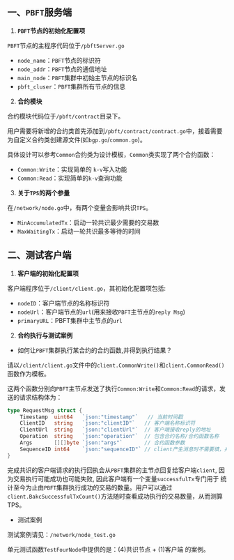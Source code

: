 ## 一、`PBFT`服务端

1. **`PBFT`节点的初始化配置项**

`PBFT`节点的主程序代码位于`/pbftServer.go`

- `node_name`：`PBFT`节点的标识符
- `node_addr`：`PBFT`节点的通信地址
- `main_node`：`PBFT`集群中初始主节点的标识名
- `pbft_cluser`：`PBFT`集群所有节点的信息

2. **合约模块**

合约模块代码位于`/pbft/contract`目录下。	

用户需要将新增的合约类首先添加到`/pbft/contract/contract.go`中，接着需要为自定义合约类创建源文件(如`bgp.go`/`common.go`)。

具体设计可以参考`Common`合约类为设计模板，`Common`类实现了两个合约函数：

- `Common:Write`：实现简单的 `k-v`写入功能
- `Common:Read`：实现简单的`k-v`查询功能

3. **关于`TPS`的两个参量**

在`/network/node.go`中，有两个变量会影响共识`TPS`。

- `MinAccumulatedTx`：启动一轮共识最少需要的交易数
- `MaxWaitingTx`：启动一轮共识最多等待的时间

## 二、测试客户端

1. **客户端的初始化配置项**

客户端程序位于`/client/client.go`，其初始化配置项包括:

- `nodeID`：客户端节点的名称标识符
- `nodeUrl`：客户端节点的`url`(用来接收`PBFT`主节点的`reply Msg`)
- `primaryURL`：PBFT集群中主节点的`url`

2. **合约执行与测试案例**

- 如何让`PBFT`集群执行某合约的合约函数,并得到执行结果？

请以`/client/client.go`文件中的`client.CommonWrite()`和`client.CommonRead()`函数作为模板。

这两个函数分别向`PBFT`主节点发送了执行`Common:Write`和`Common:Read`的请求，发送的请求结构体为：

```go
type RequestMsg struct {
	Timestamp  uint64   `json:"timestamp"`   // 当前时间戳
	ClientID   string   `json:"clientID"`	// 客户端名称标识符
	ClientUrl  string   `json:"clientUrl"`  // 客户端接收reply的地址
	Operation  string   `json:"operation"`  // 包含合约名称/合约函数名称
	Args       [][]byte `json:"args"`       // 合约函数参数
	SequenceID int64    `json:"sequenceID"` // client产生消息时不需要填，共识过程会为其添加
}
```
完成共识的客户端请求的执行回执会从`PBFT`集群的主节点回复给客户端`client`, 因为交易执行可能成功也可能失败, 因此客户端有一个变量`successfulTx`专门用于
统计至今为止由`PBFT`集群执行成功的交易的数量。用户可以通过`client.BakcSuccessfulTxCount()`方法随时查看成功执行的交易数量，从而测算TPS。

- 测试案例

测试案例请见：`/network/node_test.go`

单元测试函数`TestFourNode`中提供的是：(4)共识节点 + (1)客户端 的案例。
